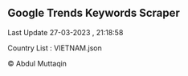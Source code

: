 

## Google Trends Keywords Scraper 
 
Last Update 27-03-2023 , 21:18:58

Country List :
VIETNAM.json



© Abdul Muttaqin 
